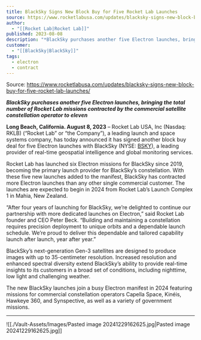 ```yaml
---
title: BlackSky Signs New Block Buy for Five Rocket Lab Launches
source: https://www.rocketlabusa.com/updates/blacksky-signs-new-block-buy-for-five-rocket-lab-launches/
author:
  - "[[Rocket Lab|Rocket Lab]]"
published: 2023-08-08
description: "*BlackSky purchases another five Electron launches, bringing the total number of Rocket Lab missions contracted by the commercial satellite constellation operator to eleven *"
customer:
  - "[[BlackSky|BlackSky]]"
tags:
  - electron
  - contract
---
```


Source: https://www.rocketlabusa.com/updates/blacksky-signs-new-block-buy-for-five-rocket-lab-launches/

***BlackSky purchases another five Electron launches, bringing the total number of Rocket Lab missions contracted by the commercial satellite constellation operator to eleven*** 

**Long Beach, California. August 8, 2023** – Rocket Lab USA, Inc (Nasdaq: RKLB) (“Rocket Lab” or “the Company”), a leading launch and space systems company, has today announced it has signed another block buy deal for five Electron launches with BlackSky (NYSE: [BSKY](https://ir.blacksky.com/)), a leading provider of real-time geospatial intelligence and global monitoring services.

Rocket Lab has launched six Electron missions for BlackSky since 2019, becoming the primary launch provider for BlackSky’s constellation. With these five new launches added to the manifest, BlackSky has contracted more Electron launches than any other single commercial customer. The launches are expected to begin in 2024 from Rocket Lab’s Launch Complex 1 in Mahia, New Zealand.

“After four years of launching for BlackSky, we’re delighted to continue our partnership with more dedicated launches on Electron,” said Rocket Lab founder and CEO Peter Beck. “Building and maintaining a constellation requires precision deployment to unique orbits and a dependable launch schedule. We’re proud to deliver this dependable and tailored capability launch after launch, year after year.”

BlackSky’s next-generation Gen-3 satellites are designed to produce images with up to 35-centimeter resolution. Increased resolution and enhanced spectral diversity extend BlackSky’s ability to provide real-time insights to its customers in a broad set of conditions, including nighttime, low light and challenging weather.

The new BlackSky launches join a busy Electron manifest in 2024 featuring missions for commercial constellation operators Capella Space, Kinéis, Hawkeye 360, and Synspective, as well as a variety of government missions.

---

![[./Vault-Assets/Images/Pasted image 20241229162625.jpg|Pasted image 20241229162625.jpg]]